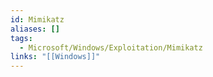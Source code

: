 ```yaml
---
id: Mimikatz
aliases: []
tags:
  - Microsoft/Windows/Exploitation/Mimikatz
links: "[[Windows]]"
---
```

